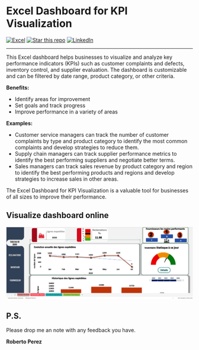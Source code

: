 # Excel Dashboard for KPI Visualization 
<a href="https://github.com/pejir">
<a href="https://github.com/PeJiR/Excel" target="_blank"><img src="https://img.shields.io/badge/excel-365-green"alt="Excel" /></a>
<a href="https://github.com/PeJiR/Excel" target="_blank"><img src="https://img.shields.io/github/stars/pejir/excel.svg?style=social&label=Star&maxAge=60" alt="Star this repo" /></a>
<a href="https://www.linkedin.com/in/pejir/" target="_blank"><img src="https://img.shields.io/badge/LinkedIn-blue?style=flat&logo=linkedin&labelColor=blue" alt="LinkedIn" /></a>

---
 
This Excel dashboard helps businesses to visualize and analyze key performance indicators (KPIs) such as customer complaints and defects, inventory control, and supplier evaluation. The dashboard is customizable and can be filtered by date range, product category, or other criteria.

**Benefits:**

- Identify areas for improvement
- Set goals and track progress
- Improve performance in a variety of areas

**Examples:**

- Customer service managers can track the number of customer complaints by type and product category to identify the most common complaints and develop strategies to reduce them.
- Supply chain managers can track supplier performance metrics to identify the best performing suppliers and negotiate better terms.
- Sales managers can track sales revenue by product category and region to identify the best performing products and regions and develop strategies to increase sales in other areas.

The Excel Dashboard for KPI Visualization is a valuable tool for businesses of all sizes to improve their performance.

## Visualize dashboard online

 [<img src = "excel.png">](https://1drv.ms/x/s!AjI3b8Rw5mf1oS7R0aMNzpRqrXDh?e=7QVjQn) 


P.S.
------------

Please drop me an note with any feedback you have.

**Roberto Perez**
